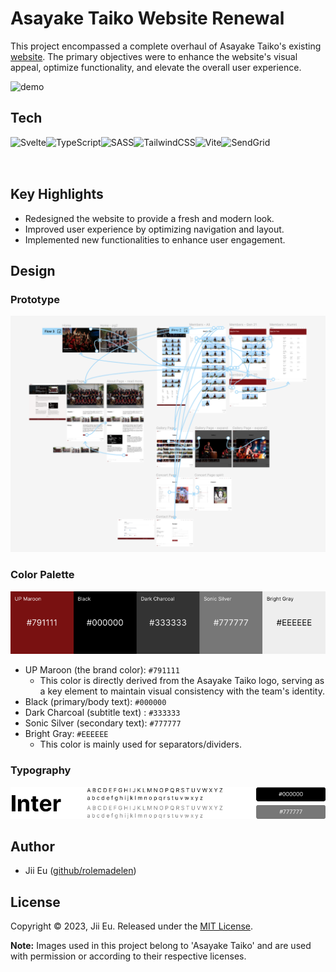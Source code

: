 # Asayake Taiko Website Renewal

This project encompassed a complete overhaul of Asayake Taiko's existing [website](https://asayaketaiko.ucsd.edu/).
The primary objectives were to enhance the website's visual appeal, optimize functionality, and elevate the overall user experience.

![demo](./readme/asayake-comparison.gif)

## Tech

<div style="display: flex;">
<img height="50" src="https://github.com/marwin1991/profile-technology-icons/assets/136815194/e56b5093-2f58-40cc-b194-5bdde41077b5" title="Svelte" alt="Svelte">
<img height="50" src="https://user-images.githubusercontent.com/25181517/183890598-19a0ac2d-e88a-4005-a8df-1ee36782fde1.png" title="TypeScript" alt="TypeScript">
<img height="50" src="https://user-images.githubusercontent.com/25181517/192158956-48192682-23d5-4bfc-9dfb-6511ade346bc.png" title="SASS" alt="SASS">
<img height="50" src="https://user-images.githubusercontent.com/25181517/202896760-337261ed-ee92-4979-84c4-d4b829c7355d.png" title="TailwindCSS" alt="TailwindCSS">
<img height="50" src="https://github.com/marwin1991/profile-technology-icons/assets/62091613/b40892ef-efb8-4b0e-a6b5-d1cfc2f3fc35" title="Vite" alt="Vite">
<img height="50" src="https://sendgrid.com/wp-content/themes/sgdotcom/pages/resource/brand/2016/SendGrid-Logomark.png" title="SendGrid" alt="SendGrid">
</div>

## Key Highlights

- Redesigned the website to provide a fresh and modern look.
- Improved user experience by optimizing navigation and layout.
- Implemented new functionalities to enhance user engagement.

## Design

### Prototype

![prototype](./readme/figma.png)

### Color Palette

![color palette](./readme/color-palette.png)

- UP Maroon (the brand color): `#791111`
  - This color is directly derived from the Asayake Taiko logo, serving as a key element to maintain visual consistency with the team's identity.
- Black (primary/body text): `#000000`
- Dark Charcoal (subtitle text) : `#333333`
- Sonic Silver (secondary text): `#777777`
- Bright Gray: `#EEEEEE`
  - This color is mainly used for separators/dividers.

### Typography

![typography](./readme/font.png)

## Author

- Jii Eu ([github/rolemadelen](https://github.com/rolemadelen))

## License

Copyright © 2023, Jii Eu. Released under the [MIT License](./LICENSE).

**Note:** Images used in this project belong to 'Asayake Taiko' and are used with permission or according to their respective licenses.
